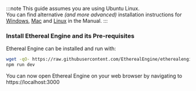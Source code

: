 :::note
This guide assumes you are using Ubuntu Linux.  
You can find alternative _(and more advanced)_ installation instructions for [Windows](/manual/host/installation/windowsWSL), [Mac](/manual/host/installation/macOSX) and [Linux](/manual/host/installation/intro) in the Manual.
:::

### Install Ethereal Engine and its Pre-requisites
Ethereal Engine can be installed and run with:
```bash
wget -qO- https://raw.githubusercontent.com/EtherealEngine/etherealengine/dev/scripts/ubuntu-install.sh | bash -i
npm run dev
```
You can now open Ethereal Engine on your web browser by navigating to https://localhost:3000
